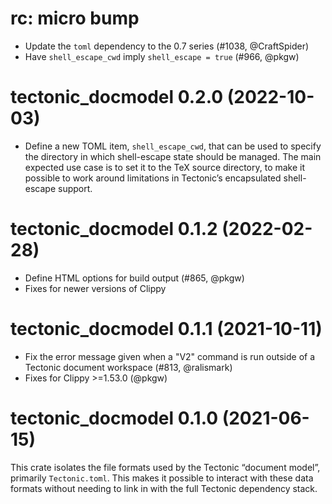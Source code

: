 # rc: micro bump

- Update the `toml` dependency to the 0.7 series (#1038, @CraftSpider)
- Have `shell_escape_cwd` imply `shell_escape = true` (#966, @pkgw)


# tectonic_docmodel 0.2.0 (2022-10-03)

- Define a new TOML item, `shell_escape_cwd`, that can be used to specify the
  directory in which shell-escape state should be managed. The main expected use
  case is to set it to the TeX source directory, to make it possible to work
  around limitations in Tectonic’s encapsulated shell-escape support.


# tectonic_docmodel 0.1.2 (2022-02-28)

- Define HTML options for build output (#865, @pkgw)
- Fixes for newer versions of Clippy


# tectonic_docmodel 0.1.1 (2021-10-11)

- Fix the error message given when a "V2" command is run outside of a Tectonic
  document workspace (#813, @ralismark)
- Fixes for Clippy >=1.53.0 (@pkgw)


# tectonic_docmodel 0.1.0 (2021-06-15)

This crate isolates the file formats used by the Tectonic “document model”,
primarily `Tectonic.toml`. This makes it possible to interact with these data
formats without needing to link in with the full Tectonic dependency stack.
